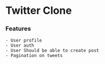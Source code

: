 # Twitter Clone

### Features
    - User profile
    - User auth
    - User Should be able to create post
    - Pagination on tweets